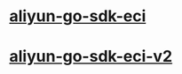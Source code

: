 # [aliyun-go-sdk-eci](https://github.com/aliyun/alibaba-cloud-sdk-go/tree/master/services/eci)
# [aliyun-go-sdk-eci-v2](https://github.com/aliyun/alibabacloud-sdk/tree/master/eci-20180808)
